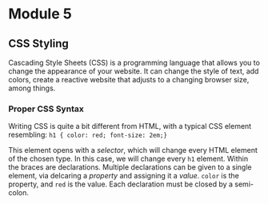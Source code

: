 # Module 5

## CSS Styling

Cascading Style Sheets (CSS) is a programming language that allows you to change the appearance of your website. It can change the style of text, add colors, create a reactive website that adjusts to a changing browser size, among things.

### Proper CSS Syntax

Writing CSS is quite a bit different from HTML, with a typical CSS element resembling:
`h1 { color: red; font-size: 2em;}`

This element opens with a *selector*, which will change every HTML element of the chosen type. In this case, we will change every `h1` element. Within the braces are declarations. Multiple declarations can be given to a single element, via delcaring a *property* and assigning it a *value*. `color` is the property, and `red` is the value. Each declaration must be closed by a semi-colon.
